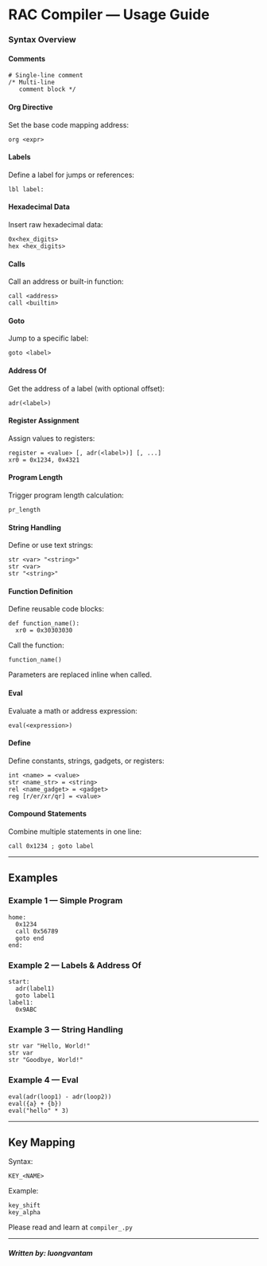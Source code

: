 # RAC Compiler — Usage Guide

### **Syntax Overview**

#### **Comments**
```text
# Single-line comment
/* Multi-line
   comment block */
```

#### **Org Directive**
Set the base code mapping address:
```text
org <expr>
```

#### **Labels**
Define a label for jumps or references:
```text
lbl label:
```

#### **Hexadecimal Data**
Insert raw hexadecimal data:
```text
0x<hex_digits>
hex <hex_digits>
```

#### **Calls**
Call an address or built-in function:
```text
call <address>
call <builtin>
```

#### **Goto**
Jump to a specific label:
```text
goto <label>
```

#### **Address Of**
Get the address of a label (with optional offset):
```text
adr(<label>)
```

#### **Register Assignment**
Assign values to registers:
```text
register = <value> [, adr(<label>)] [, ...]
xr0 = 0x1234, 0x4321
```

#### **Program Length**
Trigger program length calculation:
```text
pr_length
```

#### **String Handling**
Define or use text strings:
```text
str <var> "<string>"
str <var>
str "<string>"
```

#### **Function Definition**
Define reusable code blocks:
```text
def function_name():
  xr0 = 0x30303030
```

Call the function:
```text
function_name()
```

Parameters are replaced inline when called.
#### **Eval**
Evaluate a math or address expression:

```text
eval(<expression>)
```

#### **Define**
Define constants, strings, gadgets, or registers:
```text
int <name> = <value>
str <name_str> = <string>
rel <name_gadget> = <gadget>
reg [r/er/xr/qr] = <value>
```

#### **Compound Statements**
Combine multiple statements in one line:
```text
call 0x1234 ; goto label
```

---

## **Examples**

### **Example 1 — Simple Program**
```text
home:
  0x1234
  call 0x56789
  goto end
end:
```

### **Example 2 — Labels & Address Of**
```text
start:
  adr(label1)
  goto label1
label1:
  0x9ABC
```

### **Example 3 — String Handling**
```text
str var "Hello, World!"
str var
str "Goodbye, World!"
```

### **Example 4 — Eval**
```text
eval(adr(loop1) - adr(loop2))
eval({a} + {b})
eval("hello" * 3)
```

---

## **Key Mapping**
Syntax:
```text
KEY_<NAME>
```

Example:
```text
key_shift
key_alpha
```

Please read and learn at `compiler_.py`

---

##### Written by: **luongvantam**